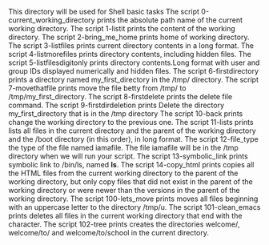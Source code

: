 This directory will be used for Shell basic tasks
The script 0-current_working_directory prints the absolute path name of the current working directory.
The script 1-listit prints the content of the working directory.
The script 2-bring_me_home prints home of working directory.
The script 3-listfiles prints current directory contents in a long format.
The script 4-listmorefiles prints directory contents, including hidden files.
The script 5-listfilesdigitonly prints  directory contents.Long format with user and group IDs displayed numerically and hidden files.
The script 6-firstdirectory prints a directory named my_first_directory in the /tmp/ directory.
The script 7-movethatfile prints move the file betty from /tmp/ to /tmp/my_first_directory.
The script 8-firstdelete prints the delete file command.
The script 9-firstdirdeletion prints Delete the directory my_first_directory that is in the /tmp directory
The script 10-back prints change the working directory to the previous one.
The script 11-lists prints  lists all files in the current directory and the parent of the working directory and the /boot directory (in this order), in long format.
The script 12-file_type the type of the file named iamafile. The file iamafile will be in the /tmp directory when we will run your script.
The script 13-symbolic_link prints symbolic link to /bin/ls, named __ls__.
The script 14-copy_html prints copies all the HTML files from the current working directory to the parent of the working directory, but only copy files that did not exist in the parent of the working directory or were newer than the versions in the parent of the working directory. 
The script 100-lets_move prints moves all files beginning with an uppercase letter to the directory /tmp/u.
The script 101-clean_emacs prints deletes all files in the current working directory that end with the character.
The script 102-tree prints creates the directories welcome/, welcome/to/ and welcome/to/school in the current directory.  
